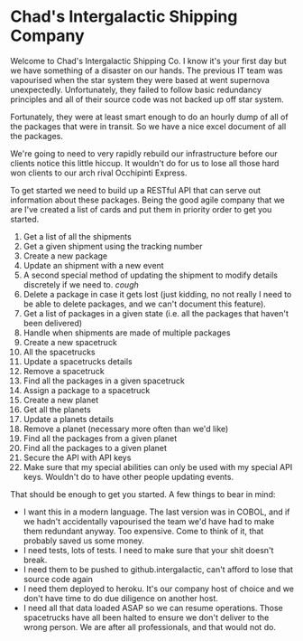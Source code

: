 Chad's Intergalactic Shipping Company
==

Welcome to Chad's Intergalactic Shipping Co. I know it's your first day but we have something of a disaster on our hands. The previous IT team was vapourised when the star system they were based at went supernova unexpectedly. Unfortunately, they failed to follow basic redundancy principles and all of their source code was not backed up off star system.

Fortunately, they were at least smart enough to do an hourly dump of all of the packages that were in transit. So we have a nice excel document of all the packages.

We're going to need to very rapidly rebuild our infrastructure before our clients notice this little hiccup. It wouldn't do for us to lose all those hard won clients to our arch rival Occhipinti Express.

To get started we need to build up a RESTful API that can serve out information about these packages. Being the good agile company that we are I've created a list of cards and put them in priority order to get you started.

1. Get a list of all the shipments
2. Get a given shipment using the tracking number
3. Create a new package
4. Update an shipment with a new event
5. A second special method of updating the shipment to modify details discretely if we need to. *cough*
6. Delete a package in case it gets lost (just kidding, no not really I need to be able to delete packages, and we can't document this feature).
7. Get a list of packages in a given state (i.e. all the packages that haven't been delivered)
8. Handle when shipments are made of multiple packages
9. Create a new spacetruck
10. All the spacetrucks
11. Update a spacetrucks details
12. Remove a spacetruck
13. Find all the packages in a given spacetruck
14. Assign a package to a spacetruck
15. Create a new planet
16. Get all the planets
17. Update a planets details
18. Remove a planet (necessary more often than we'd like)
19. Find all the packages from a given planet
20. Find all the packages to a given planet
21. Secure the API with API keys
22. Make sure that my special abilities can only be used with my special API keys. Wouldn't do to have other people updating events.

That should be enough to get you started. A few things to bear in mind:

- I want this in a modern language. The last version was in COBOL, and if we hadn't accidentally vapourised the team we'd have had to make them redundant anyway. Too expensive. Come to think of it, that probably saved us some money.
- I need tests, lots of tests. I need to make sure that your shit doesn't break.
- I need them to be pushed to github.intergalactic, can't afford to lose that source code again
- I need them deployed to heroku. It's our company host of choice and we don't have time to do due diligence on another host.
- I need all that data loaded ASAP so we can resume operations. Those spacetrucks have all been halted to ensure we don't deliver to the wrong person. We are after all professionals, and that would not do.
